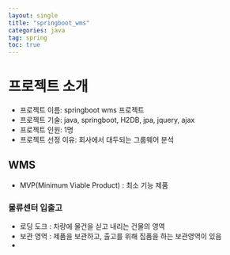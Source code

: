 ```yaml
---
layout: single
title: "springboot_wms"
categories: java
tag: spring
toc: true
---
```


# 프로젝트 소개
- 프로젝트 이름: springboot wms 프로젝트
- 프로젝트 기술: java, springboot, H2DB, jpa, jquery, ajax
- 프로젝트 인원: 1명
- 프로젝트 선정 이유: 회사에서 대두되는 그룹웨어 분석

## WMS

- MVP(Minimum Viable Product) : 최소 기능 제품

### 물류센터 입출고

- 로딩 도크 : 차량에 물건을 싣고 내리는 건물의 영역
- 보관 영역 : 제품을 보관하고, 출고를 위해 집품을 하는 보관영역이 있음
- 


